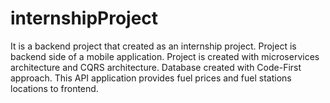 # internshipProject

It is a backend project that created as an internship project. Project is backend side of a mobile application. 
Project is created with microservices architecture and CQRS architecture. 
Database created with Code-First approach.
This API application provides fuel prices and fuel stations locations to frontend.
